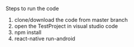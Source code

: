 Steps to run the code

1) clone/download the code from master branch
1) open the TestProject in visual studio code
2) npm install
3) react-native run-android
